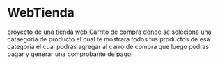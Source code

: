 # WebTienda
proyecto de una tienda web Carrito de compra
donde se seleciona una cataegoria de producto el cual te mostrara todos tus 
productos de esa categoria el cual podras agregar al carro de compra que luego podras pagar
y generar una comprobante de pago.
